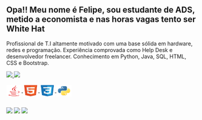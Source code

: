 ## Opa!! Meu nome é Felipe, sou estudante de ADS, metido a economista e nas horas vagas tento ser White Hat

Profissional de T.I altamente motivado com uma base sólida em hardware, redes e programação. Experiência comprovada como Help Desk e desenvolvedor freelancer. Conhecimento em Python, Java, SQL, HTML, CSS e Bootstrap.


<div>
<a href="https://github.com/feepenna">
    <img height="180em" src="https://github-readme-stats.vercel.app/api?username=feepenna&show_icons=true&theme=tokyonight&include_all_commits=true&count_private=true"/>
    <img height="180em" src="https://github-readme-stats.vercel.app/api/top-langs/?username=feepenna&layout=compact&langs_count=16&theme=tokyonight"/>
</div>

<div style="display: inline_block"><br>
  <img align="center" alt="feejava" height="30" width="40" src="https://raw.githubusercontent.com/devicons/devicon/master/icons/java/java-plain.svg">
  <img align="center" alt="feehtml" height="30" width="40" src="https://raw.githubusercontent.com/devicons/devicon/master/icons/html5/html5-original.svg">
  <img align="center" alt="feecss" height="30" width="40" src="https://raw.githubusercontent.com/devicons/devicon/master/icons/css3/css3-original.svg">
  <img align="center" alt="feepython" height="30" width="40" src="https://raw.githubusercontent.com/devicons/devicon/master/icons/python/python-original.svg">
  
  ##
 
<div> 
  <a href="https://instagram.com/feepenna" target="_blank"><img src="https://img.shields.io/badge/-Instagram-%23E4405F?style=for-the-badge&logo=instagram&logoColor=white" target="_blank"></a>
 <a href = "mailto:felipennadev@gmail.com"><img src="https://img.shields.io/badge/-Gmail-%23333?style=for-the-badge&logo=gmail&logoColor=white" target="_blank"></a>
  <a href="www.linkedin.com/in/feepenna" target="_blank"><img src="https://img.shields.io/badge/-LinkedIn-%230077B5?style=for-the-badge&logo=linkedin&logoColor=white" target="_blank"></a> 
  
</div>
